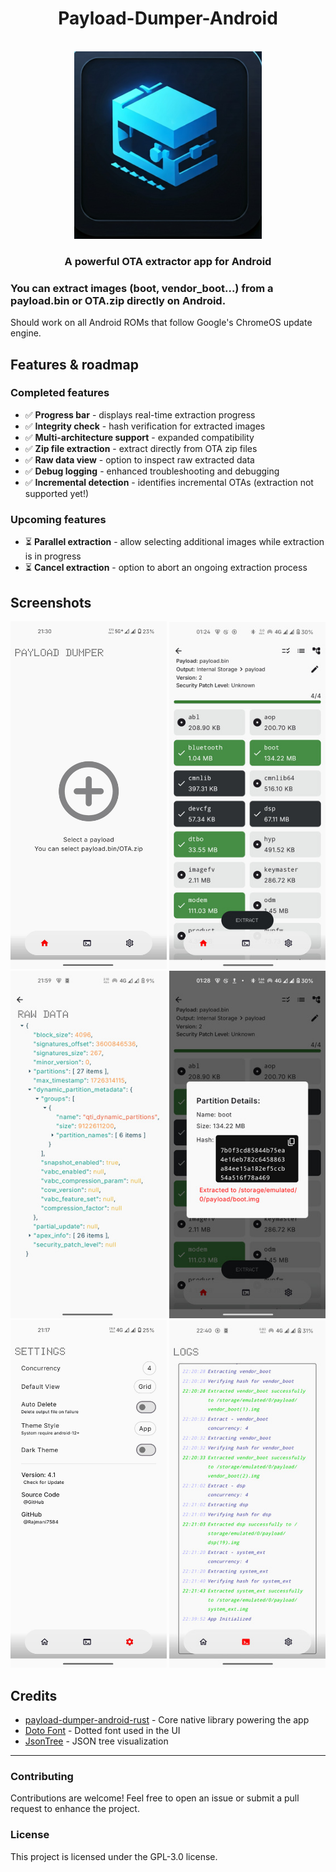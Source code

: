 <div align="center">

# Payload-Dumper-Android
<br/>
<img height="300px" src="./app/src/main/ic_launcher-playstore.png" alt="Launcher icon"/>

### A powerful OTA extractor app for Android

</div>

### You can extract images (boot, vendor_boot...) from a payload.bin or OTA.zip **directly on Android**.

Should work on all Android ROMs that follow Google's ChromeOS update engine.

## Features & roadmap

### Completed features
- ✅ **Progress bar** - displays real-time extraction progress
- ✅ **Integrity check** - hash verification for extracted images
- ✅ **Multi-architecture support** - expanded compatibility
- ✅ **Zip file extraction** - extract directly from OTA zip files
- ✅ **Raw data view** - option to inspect raw extracted data
- ✅ **Debug logging** - enhanced troubleshooting and debugging
- ✅ **Incremental detection** - identifies incremental OTAs (extraction not supported yet!)

### Upcoming features
- ⏳ **Parallel extraction** - allow selecting additional images while extraction is in progress
- ⏳ **Cancel extraction** - option to abort an ongoing extraction process


## Screenshots
<p align="center">
  <img src="screenshots/screenshot_1.jpg" width="250px"/>
  <img src="screenshots/screenshot_2.jpg" width="250px"/>
  <img src="screenshots/screenshot_3.jpg" width="250px"/>
  <img src="screenshots/screenshot_4.jpg" width="250px"/>
  <img src="screenshots/screenshot_5.jpg" width="250px"/>
  <img src="screenshots/screenshot_6.jpg" width="250px"/>
</p>

## Credits
- [payload-dumper-android-rust](https://github.com/rajmani7584/payload-dumper-android-rust) - Core native library powering the app
- [Doto Font](https://fonts.google.com/specimen/Doto) - Dotted font used in the UI
- [JsonTree](https://github.com/snappdevelopment/JsonTree) - JSON tree visualization

---
### Contributing
Contributions are welcome!
Feel free to open an issue or submit a pull request to enhance the project.

### License
This project is licensed under the GPL-3.0 license.

